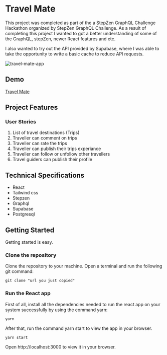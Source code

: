 # Travel Mate

This project was completed as part of the a StepZen GraphQL Challenge Hackathon organized by StepZen GraphQL Challenge. As a result of completing this project I wanted to got a better understanding of some of the GraphQL, stepZen, newer React features and etc.

I also wanted to try out the API provided by Supabase, where I was able to take the opportunity to write a basic cache to reduce API requests.

![travel-mate-app](https://user-images.githubusercontent.com/52546856/179351951-b7f5b985-608f-42db-a2d8-5596fb8866b5.png)

## Demo

[Travel Mate](https://travel-mate-tau.vercel.app/)

## Project Features

### User Stories

1. List of travel destinations (Trips)
2. Traveller can comment on trips
3. Traveller can rate the trips
4. Traveller can publish their trips experiance
5. Traveller can follow or unfollow other travellers
6. Travel guiders can publish their profile

## Technical Specifications

- React
- Tailwind css
- Stepzen
- Graphql
- Supabase
- Postgresql

## Getting Started

Getting started is easy.

### Clone the repository

Clone the repository to your machine. Open a terminal and run the following git command:

```
git clone "url you just copied"
```

### Run the React app

First of all, install all the dependencies needed to run the react app on your system successfully by using the command yarn:

```
yarn
```

After that, run the command yarn start to view the app in your browser.

```
yarn start
```

Open http://localhost:3000 to view it in your browser.
